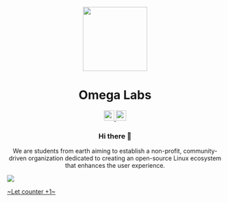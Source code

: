 <p align="center">
  <img height="150px"
    src="https://avatars.githubusercontent.com/the-OmegaLabs"
  />     
  <h1 align="center">Omega Labs</h1>
</p>

<p align="center">
    <a href="https://github.com/the-OmegaLabs">
        <img height="24px" src="https://i.ibb.co/dMMmCrW/Git-Hub-Mark.png" />
    <a href="https://yaka.im/"> 
        <img height="24px" src="https://www.freepnglogos.com/uploads/logo-website-png/logo-website-website-icon-with-png-and-vector-format-for-unlimited-22.png" />
    </a>
</p>

<h3 align="center">Hi there 👋</h3>
<p align="center">We are students from earth aiming to establish a non-profit, community-driven organization dedicated to creating an open-source Linux ecosystem that enhances the user experience.</p>

<img src="https://profile-counter.glitch.me/the-OmegaLabs/count.svg"/>

[~Let counter +1~](https://github.com/the-OmegaLabs)
